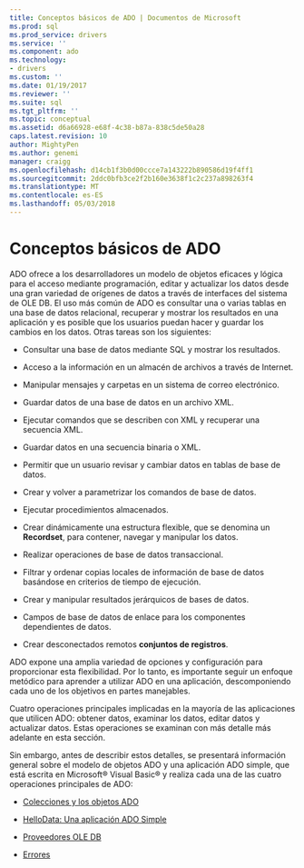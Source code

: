 ```yaml
---
title: Conceptos básicos de ADO | Documentos de Microsoft
ms.prod: sql
ms.prod_service: drivers
ms.service: ''
ms.component: ado
ms.technology:
- drivers
ms.custom: ''
ms.date: 01/19/2017
ms.reviewer: ''
ms.suite: sql
ms.tgt_pltfrm: ''
ms.topic: conceptual
ms.assetid: d6a66928-e68f-4c38-b87a-838c5de50a28
caps.latest.revision: 10
author: MightyPen
ms.author: genemi
manager: craigg
ms.openlocfilehash: d14cb1f3b0d00ccce7a143222b890586d19f4ff1
ms.sourcegitcommit: 2ddc0bfb3ce2f2b160e3638f1c2c237a898263f4
ms.translationtype: MT
ms.contentlocale: es-ES
ms.lasthandoff: 05/03/2018
---
```

# <a name="ado-fundamentals"></a>Conceptos básicos de ADO
ADO ofrece a los desarrolladores un modelo de objetos eficaces y lógica para el acceso mediante programación, editar y actualizar los datos desde una gran variedad de orígenes de datos a través de interfaces del sistema de OLE DB. El uso más común de ADO es consultar una o varias tablas en una base de datos relacional, recuperar y mostrar los resultados en una aplicación y es posible que los usuarios puedan hacer y guardar los cambios en los datos. Otras tareas son los siguientes:  
  
-   Consultar una base de datos mediante SQL y mostrar los resultados.  
  
-   Acceso a la información en un almacén de archivos a través de Internet.  
  
-   Manipular mensajes y carpetas en un sistema de correo electrónico.  
  
-   Guardar datos de una base de datos en un archivo XML.  
  
-   Ejecutar comandos que se describen con XML y recuperar una secuencia XML.  
  
-   Guardar datos en una secuencia binaria o XML.  
  
-   Permitir que un usuario revisar y cambiar datos en tablas de base de datos.  
  
-   Crear y volver a parametrizar los comandos de base de datos.  
  
-   Ejecutar procedimientos almacenados.  
  
-   Crear dinámicamente una estructura flexible, que se denomina un **Recordset**, para contener, navegar y manipular los datos.  
  
-   Realizar operaciones de base de datos transaccional.  
  
-   Filtrar y ordenar copias locales de información de base de datos basándose en criterios de tiempo de ejecución.  
  
-   Crear y manipular resultados jerárquicos de bases de datos.  
  
-   Campos de base de datos de enlace para los componentes dependientes de datos.  
  
-   Crear desconectados remotos **conjuntos de registros**.  
  
 ADO expone una amplia variedad de opciones y configuración para proporcionar esta flexibilidad. Por lo tanto, es importante seguir un enfoque metódico para aprender a utilizar ADO en una aplicación, descomponiendo cada uno de los objetivos en partes manejables.  
  
 Cuatro operaciones principales implicadas en la mayoría de las aplicaciones que utilicen ADO: obtener datos, examinar los datos, editar datos y actualizar datos. Estas operaciones se examinan con más detalle más adelante en esta sección.  
  
 Sin embargo, antes de describir estos detalles, se presentará información general sobre el modelo de objetos ADO y una aplicación ADO simple, que está escrita en Microsoft® Visual Basic® y realiza cada una de las cuatro operaciones principales de ADO:  
  
-   [Colecciones y los objetos ADO](../../../ado/guide/data/ado-objects-and-collections.md)  
  
-   [HelloData: Una aplicación ADO Simple](../../../ado/guide/data/hellodata-a-simple-ado-application.md)  
  
-   [Proveedores OLE DB](../../../ado/guide/data/ole-db-providers-ado.md)  
  
-   [Errores](../../../ado/guide/data/errors-ado.md)
